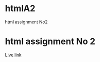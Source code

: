 # htmlA2
 html assignment No2

  <h1> html assignment No 2</h1>

  <a href= "https://rawcdn.githack.com/rishabhyadav3171/htmlA2/7ea34ccaba8912c15dd6598fbc34f5986a9db4b6/index.html">  Live link </a>
